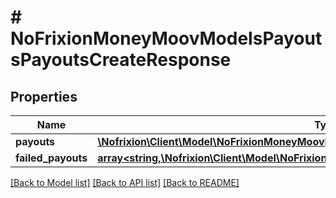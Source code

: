 # # NoFrixionMoneyMoovModelsPayoutsPayoutsCreateResponse

## Properties

Name | Type | Description | Notes
------------ | ------------- | ------------- | -------------
**payouts** | [**\Nofrixion\Client\Model\NoFrixionMoneyMoovModelsPayout[]**](NoFrixionMoneyMoovModelsPayout.md) |  | [optional]
**failed_payouts** | [**array<string,\Nofrixion\Client\Model\NoFrixionMoneyMoovApiFeaturesPayoutsFailedPayout>**](NoFrixionMoneyMoovApiFeaturesPayoutsFailedPayout.md) |  | [optional]

[[Back to Model list]](../../README.md#models) [[Back to API list]](../../README.md#endpoints) [[Back to README]](../../README.md)
